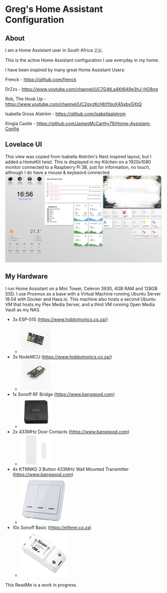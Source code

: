 # Greg's Home Assistant Configuration

## About

I am a Home Assistant user in South Africa 🇿🇦.

This is the active Home Assistant configuration I use everyday in my home.

I have been inspired by many great Home Assistant Users:

Frenck - https://github.com/frenck

DrZzs - https://www.youtube.com/channel/UC7G4tLa4Kt6A9e3hJ-HO8ng

Rob, The Hook Up - https://www.youtube.com/channel/UC2gyzKcHbYfqoXA5xbyGXtQ

Isabella Gross Alström - https://github.com/isabellaalstrom

Kingia Castle - https://github.com/JamesMcCarthy79/Home-Assistant-Config

## Lovelace UI
This view was copied from Isabella Alström's Nest inspired layout, but I added a HomeKit twist. This is displayed in my Kitchen on a 1920x1080 monitor connected to a Raspberry Pi 3B, just for information, no touch, although I do have a mouse & keybaord connected.
![lovelace](https://github.com/gregcsw/MyHAConfig/blob/master/www/readme-images/LoveLace.jpg) 



## My Hardware
I run Home Assistant on a Mini Tower, Celeron 3930, 4GB RAM and 128GB SSD. I use Proxmox as a base 
with a Virtual Machine running Ubuntu Server 18.04 with Docker and Hass.io. This machine also hosts 
a second Ubuntu VM that hosts my Plex Media Server, and a third  VM running Open Media Vault as my NAS.

* 3x ESP-01S (https://www.hobbytronics.co.za/)
  * ![ESP-01S](https://github.com/gregcsw/MyHAConfig/blob/master/www/readme-images/esp01-s.jpeg?raw=true)
* 3x NodeMCU (https://www.hobbytronics.co.za/)
  * ![nodemcu](https://github.com/gregcsw/MyHAConfig/blob/master/www/readme-images/nodemcu.jpeg?raw=true)
* 1x Sonoff RF Bridge (https://www.banggood.com)
  * ![rfbridge](https://github.com/gregcsw/MyHAConfig/blob/master/www/readme-images/sonoffrfbridge1.jpg?raw=true)
* 2x 433MHz Door Contacts (https://www.banggood.com)
  * ![doorcontact](https://github.com/gregcsw/MyHAConfig/blob/master/www/readme-images/rfdoorcontact1.jpg?raw=true)
* 4x KTNNKG 3 Button 433MHz Wall Mounted Transmitter (https://www.banggood.com)
   * ![433wallbutton](https://github.com/gregcsw/MyHAConfig/blob/master/www/readme-images/433wallbutton.jpg?raw=true)
* 10x Sonoff Basic (https://eiferer.co.za)
   * ![sonoffbasic](https://github.com/gregcsw/MyHAConfig/blob/master/www/readme-images/sonoffbasic.jpg?raw=true)

This ReadMe is a work in progress.

